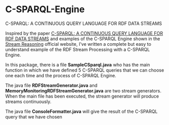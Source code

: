 # C-SPARQL-Engine
C-SPARQL: A CONTINUOUS QUERY LANGUAGE FOR RDF DATA STREAMS

<p>Inspired by the paper <a href="https://pdfs.semanticscholar.org/1aca/dbf0c0616b4b9bd287ff8d9d164d96778589.pdf">C-SPARQL: A CONTINUOUS QUERY LANGUAGE FOR RDF DATA STREAMS</a> and examples of the C-SPARQL Engine shown in the <a href="http://streamreasoning.org/">Stream Reasoning</a> official website, I've written a complete but easy to understand example of the RDF Stream Processing with a C-SPARQL Engine.</p>

<p>In this package, there is a file <b>SampleCSparql.java</b> who has the main function in which we have defined 5 C-SPARQL queries that we can choose one each time and the process of C-SPARQL Engine.</p>

<p>The java file <b>RDFStreamGenerator.java</b> and <b>MemoryMonitoringRDFStreamGenerator.java</b> are two stream generators. When the main file has been executed, the stream generator will produce streams continuously.</p>

<p>The java file <b>ConsoleFormatter.java</b> will give the result of the C-SPARQL query that we have chosen</p>
